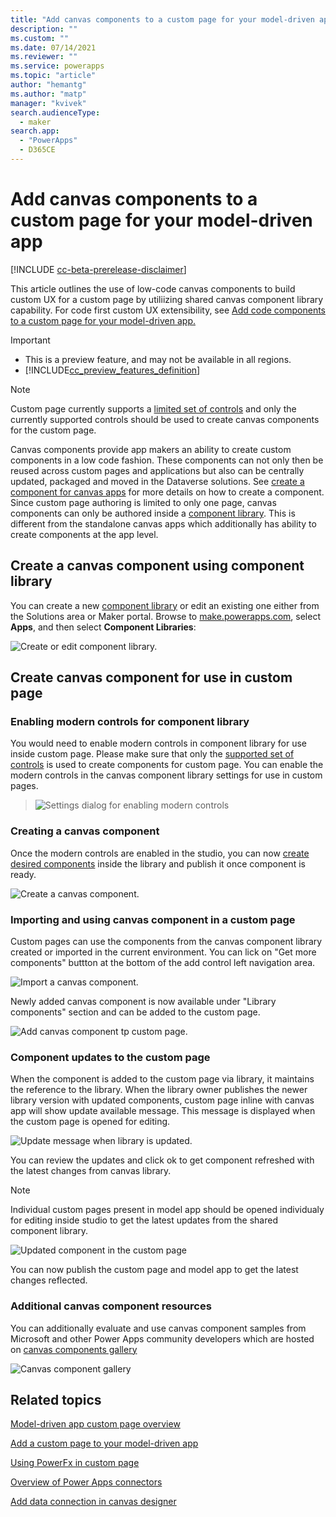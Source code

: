 ```yaml
---
title: "Add canvas components to a custom page for your model-driven app" 
description: ""
ms.custom: ""
ms.date: 07/14/2021
ms.reviewer: ""
ms.service: powerapps
ms.topic: "article"
author: "hemantg"
ms.author: "matp"
manager: "kvivek"
search.audienceType: 
  - maker
search.app: 
  - "PowerApps"
  - D365CE
---
```


# Add canvas components to a custom page for your model-driven app 

[!INCLUDE [cc-beta-prerelease-disclaimer](../../includes/cc-beta-prerelease-disclaimer.md)]

This article outlines the use of low-code canvas components to build custom UX for a custom page by utiliizing shared canvas component library capability. For code first custom UX extensibility, see [Add code components to a custom page for your model-driven app.](/powerapps/maker/model-driven-apps/page-code-components) 

  > [!IMPORTANT]
  > - This is a preview feature, and may not be available in all regions.
  > - [!INCLUDE[cc_preview_features_definition](../../includes/cc-preview-features-definition.md)]

  > [!NOTE]
  > Custom page currently supports a [limited set of controls](/powerapps/maker/model-driven-apps/design-page-for-model-app#supported-controls-in-custom-page) and only the currently supported controls should be used to create canvas components for the custom page.

Canvas components provide app makers an ability to create custom components in a low code fashion. These components can not only then be reused across custom pages and applications but also can be centrally updated, packaged and moved in the Dataverse solutions. See [create a component for canvas apps](/powerapps/maker/canvas-apps/create-component) for more details on how to create a component. Since custom page authoring is limited to only one page, canvas components can only be authored inside a [component library](/powerapps/maker/canvas-apps/component-library). This is different from the standalone canvas apps which additionally has ability to create components at the app level.

## Create a canvas component using component library 
You can create a new [component library](/powerapps/maker/canvas-apps/component-library) or edit an existing one either from the Solutions area or Maker portal.  Browse to [make.powerapps.com](https://make.powerapps.com), select **Apps**, and then select **Component Libraries**:



![Create or edit component library.](../canvas-apps/media/component-library/create-edit-component-library.png "Create or edit component library")


## Create canvas component for use in custom page 
### Enabling modern controls for component library 
You would need to enable modern controls in component library for use inside custom page. Please make sure that only the [supported set of controls](/powerapps/maker/model-driven-apps/design-page-for-model-app#supported-controls-in-custom-page) is used to create components for custom page. You can enable the modern controls in the canvas component library settings for use in custom pages. 

   > ![Settings dialog for enabling modern controls](media/add-component-to-model-app/lib-setting-for-modern-controls.png "Settings dialog for enabling modern controls")

### Creating a canvas component 
Once the modern controls are enabled in the studio, you can now [create desired components](/powerapps/maker/canvas-apps/create-component.md) inside the library and publish it once component is ready.

![Create a canvas component.](media/add-component-to-model-app/component-creation-for-canvas-lib.png "Create a canvas component")

### Importing and using canvas component in a custom page
Custom pages can use the components from the canvas component library created or imported in the current environment. You can lick on "Get more components" buttton at the bottom of the add control left navigation area. 


![Import a canvas component.](media/add-component-to-model-app/import-component-custom-page.png "import a canvas component")

Newly added canvas component is now available under "Library components" section and can be added to the custom page. 

![Add canvas component tp custom page.](media/add-component-to-model-app/add-component-to-custom-page.png "Add canvas component tp custom page")

### Component updates to the custom page
When the component is added to the custom page via library, it maintains the reference to the library. When the library owner publishes the newer library version with updated components, custom page inline with canvas app will show update available message. This message is displayed when the custom page is opened for editing.

![Update message when library is updated.](media/add-component-to-model-app/component-library-update-message.png "Update message when library is updated")

You can review the updates and click ok to get component refreshed with the latest changes from canvas library. 

  > [!NOTE]
  >  Individual custom pages present in model app should be opened individualy for editing inside studio to get the latest updates from the shared component library.

![Updated component in the custom page ](media/add-component-to-model-app/page-with-updated-library-component.png "Updated component in the canvas page")

You can now publish the custom page and model app to get the latest changes reflected.


### Additional canvas component resources
You can additionally evaluate and use canvas component samples from Microsoft and other Power Apps community developers which are hosted on [canvas components gallery](https://powerusers.microsoft.com/t5/Canvas-Apps-Components-Samples/bd-p/ComponentsGallery)

![Canvas component gallery](media/add-component-to-model-app/canvas-components-gallery.png "Canvas component gallery")


## Related topics

[Model-driven app custom page overview](model-app-page-overview.md)

[Add a custom page to your model-driven app](add-page-to-model-app.md)

[Using PowerFx in custom page](page-powerfx-in-model-app.md)

[Overview of Power Apps connectors](../canvas-apps/connections-list.md)

[Add data connection in canvas designer](../canvas-apps/add-data-connection.md)
